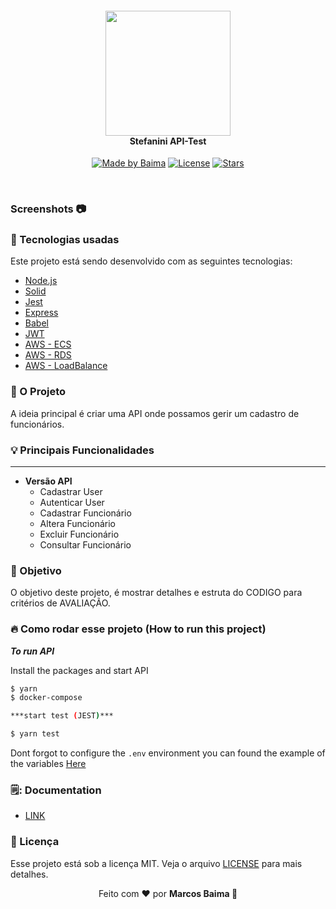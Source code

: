 
<h4 align="center">
<img src="https://bdcnoticias.com.br/images/noticias/3554/14092631_Logo_Stefa.jpg.jpg" width="200px"/><br>
 <b>Stefanini API-Test</b>
</h4>
<p align="center">
   <a href="https://github.com/marcosbaima"><img alt="Made by Baima" src="https://img.shields.io/badge/made%20by-marcos-red"></a>
   <a href="https://github.com/marcosbaima/STEFANINI_TEST/blob/develop/LICENSE"><img alt="License" src="https://img.shields.io/github/license/marcosbaima/eat-tasty?style=flat-square"></a>
   <a href="https://github.com/marcosbaima/STEFANINI_TEST"><img alt="Stars" src="https://img.shields.io/github/stars/marcosbaima/STEFANINI_TEST?style=social">
</p></a> <br>

### Screenshots  📷

### :rocket: Tecnologias usadas
Este projeto está sendo desenvolvido com as seguintes tecnologias:
- [Node.js](https://nodejs.org/en/)
- [Solid](https://en.wikipedia.org/wiki/SOLID)
- [Jest](https://en.wikipedia.org/wiki/Jest_(JavaScript_framework))
- [Express](https://expressjs.com/pt-br/)
- [Babel](https://en.wikipedia.org/wiki/Babel_(transcompiler))
- [JWT](https://jwt.io/)
- [AWS - ECS](https://en.wikipedia.org/wiki/Amazon_Elastic_Compute_Cloud)
- [AWS - RDS](https://en.wikipedia.org/wiki/Amazon_Relational_Database_Service)
- [AWS - LoadBalance](https://docs.aws.amazon.com/pt_br/autoscaling/ec2/userguide/autoscaling-load-balancer.html)


### :muscle: O Projeto 

A ideia principal é criar uma API onde possamos gerir um cadastro de funcionários. 

### 💡 Principais Funcionalidades 
<hr> 

- <b>Versão API</b>
	- Cadastrar User
	- Autenticar User
	- Cadastrar Funcionário
	- Altera Funcionário
	- Excluir Funcionário
	- Consultar Funcionário

### 🎯 Objetivo
O objetivo deste projeto, é mostrar detalhes e estruta do CODIGO para critérios de AVALIAÇÃO.


### 🔥 Como rodar esse projeto (How to run this project)
***To run API***

Install the packages and start API

```sh
$ yarn
$ docker-compose

***start test (JEST)***

$ yarn test


```
Dont forgot to configure the ``.env`` environment you can found the example of the variables [Here](api/.env)

### 🗒️: Documentation

- [LINK](https://documenter.getpostman.com/view/5647823/UVXqEYaL#8a71d58c-6873-450d-875b-9d8460e5a6e8)


### :memo: Licença

Esse projeto está sob a licença MIT. Veja o arquivo [LICENSE](LICENSE.md) para mais detalhes.

<p align="center">Feito com ❤️ por <strong>Marcos Baima 👋</p>
